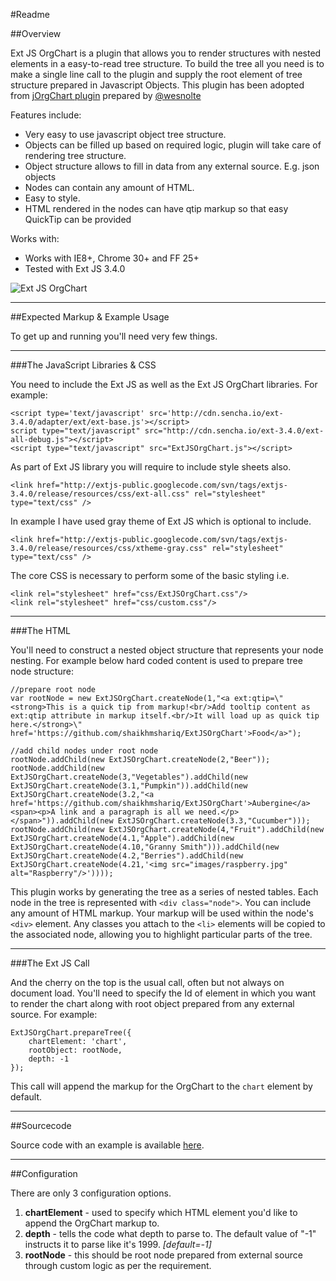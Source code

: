 #Readme


##Overview

Ext JS OrgChart is a plugin that allows you to render structures with nested elements in a easy-to-read tree structure. To build the tree all you need is to make a single line call to the plugin and supply the root element of tree structure prepared in Javascript Objects. This plugin has been adopted from [jOrgChart plugin](https://github.com/wesnolte/jOrgChart) prepared by [@wesnolte](http://twitter.com/wesnolte)

Features include:

* Very easy to use javascript object tree structure.
* Objects can be filled up based on required logic, plugin will take care of rendering tree structure.
* Object structure allows to fill in data from any external source. E.g. json objects
* Nodes can contain any amount of HTML.
* Easy to style.
* HTML rendered in the nodes can have qtip markup so that easy QuickTip can be provided

Works with:

* Works with IE8+, Chrome 30+ and FF 25+
* Tested with Ext JS 3.4.0


![Ext JS OrgChart](http://i.imgur.com/iKKjWs9.png "Ext JS OrgChart")

----

##Expected Markup & Example Usage

To get up and running you'll need very few things. 

-----

###The JavaScript Libraries & CSS

You need to include the Ext JS as well as the Ext JS OrgChart libraries. For example:

	<script type='text/javascript' src='http://cdn.sencha.io/ext-3.4.0/adapter/ext/ext-base.js'></script>
	script type="text/javascript" src="http://cdn.sencha.io/ext-3.4.0/ext-all-debug.js"></script>
	<script type="text/javascript" src="ExtJSOrgChart.js"></script>

As part of Ext JS library you will require to include style sheets also. 

	<link href="http://extjs-public.googlecode.com/svn/tags/extjs-3.4.0/release/resources/css/ext-all.css" rel="stylesheet" type="text/css" />

In example I have used gray theme of Ext JS which is optional to include.

	<link href="http://extjs-public.googlecode.com/svn/tags/extjs-3.4.0/release/resources/css/xtheme-gray.css" rel="stylesheet" type="text/css" />
  
The core CSS is necessary to perform some of the basic styling i.e.

    <link rel="stylesheet" href="css/ExtJSOrgChart.css"/>
    <link rel="stylesheet" href="css/custom.css"/>

----

###The HTML

You'll need to construct a nested object structure that represents your node nesting. For example below hard coded content is used to prepare tree node structure: 

	//prepare root node
	var rootNode = new ExtJSOrgChart.createNode(1,"<a ext:qtip=\"<strong>This is a quick tip from markup!<br/>Add tooltip content as ext:qtip attribute in markup itself.<br/>It will load up as quick tip here.</strong>\" href='https://github.com/shaikhmshariq/ExtJSOrgChart'>Food</a>");
	
	//add child nodes under root node
	rootNode.addChild(new ExtJSOrgChart.createNode(2,"Beer"));
	rootNode.addChild(new ExtJSOrgChart.createNode(3,"Vegetables").addChild(new ExtJSOrgChart.createNode(3.1,"Pumpkin")).addChild(new ExtJSOrgChart.createNode(3.2,"<a href='https://github.com/shaikhmshariq/ExtJSOrgChart'>Aubergine</a><span><p>A link and a paragraph is all we need.</p></span>")).addChild(new ExtJSOrgChart.createNode(3.3,"Cucumber")));
	rootNode.addChild(new ExtJSOrgChart.createNode(4,"Fruit").addChild(new ExtJSOrgChart.createNode(4.1,"Apple").addChild(new ExtJSOrgChart.createNode(4.10,"Granny Smith"))).addChild(new ExtJSOrgChart.createNode(4.2,"Berries").addChild(new ExtJSOrgChart.createNode(4.21,'<img src="images/raspberry.jpg" alt="Raspberry"/>'))));

This plugin works by generating the tree as a series of nested tables. Each node in the tree is represented with `<div class="node">`. You can include any amount of HTML markup. Your markup will be used within the node's `<div>` element. Any classes you attach to the `<li>` elements will be copied to the associated node, allowing you to highlight particular parts of the tree.


-----

###The Ext JS Call

And the cherry on the top is the usual call, often but not always on document load. You'll need to specify the Id of element in which you want to render the chart along with root object prepared from any external source. For example:

	ExtJSOrgChart.prepareTree({
		chartElement: 'chart',
		rootObject: rootNode,
		depth: -1
	});	
	
This call will append the markup for the OrgChart to the `chart` element by default.


------

##Sourcecode

Source code with an example is available [here](https://github.com/shaikhmshariq/ExtJSOrgChart/archive/master.zip "Example & Source").

-----

##Configuration

There are only 3 configuration options.

1. **chartElement** - used to specify which HTML element you'd like to append the OrgChart markup to.
2. **depth** - tells the code what depth to parse to. The default value of "-1" instructs it to parse like it's 1999. *[default=-1]*
4. **rootNode** - this should be root node prepared from external source through custom logic as per the requirement.
